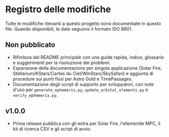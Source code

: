 # Registro delle modifiche

Tutte le modifiche rilevanti a questo progetto sono documentate in questo file. Quando disponibili, le date seguono il formato ISO 8601.

## Non pubblicato
- Rifinitura del README principale con una guida rapida, indice, glossario e suggerimenti per la risoluzione dei problemi.
- Espansione della documentazione per singola applicazione (Solar Fire, Stellarium/KStars/Cartes du Ciel/WinStars/SkySafari) e aggiunta di procedure sui punti fissi per Astro Gold e TimePassages.
- Documentazione degli script di supporto per sviluppatori, con note d'uso per `generate_ephemeris.py`, `update_orbital_elements.py` e `verify_ephemeris.py`.

## v1.0.0
- Prima release pubblica con gli extra per Solar Fire, l'efemeride MPC, il kit di ricerca CSV e gli script di avvio.
